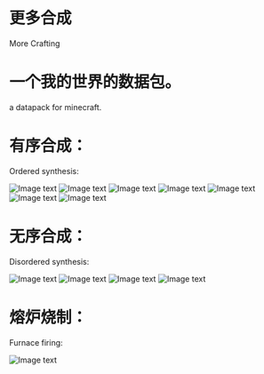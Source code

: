 # 更多合成
  More Crafting

# 一个我的世界的数据包。
  a datapack for minecraft.

# 有序合成：
  Ordered synthesis:
  
  ![Image text](https://s2.ax1x.com/2019/08/11/evFfoT.png)
  ![Image text](https://s2.ax1x.com/2019/08/11/evF5YF.png)
  ![Image text](https://s2.ax1x.com/2019/08/11/evFbO1.png)
  ![Image text](https://s2.ax1x.com/2019/08/11/evFvFO.png)
  ![Image text](https://s2.ax1x.com/2019/08/11/evFXTK.png)
  ![Image text](https://s2.ax1x.com/2019/08/11/evFLex.png)
  ![Image text](https://s2.ax1x.com/2019/08/11/evFOw6.png)
 
# 无序合成：
  Disordered synthesis:
  
  ![Image text](https://s2.ax1x.com/2019/08/11/evk9ld.png)
  ![Image text](https://s2.ax1x.com/2019/08/11/evkpSH.png)
  ![Image text](https://s2.ax1x.com/2019/08/11/evFxYD.png)
  ![Image text](https://s2.ax1x.com/2019/08/11/evFHyR.png)

# 熔炉烧制：
  Furnace firing:
  
  ![Image text](https://s2.ax1x.com/2019/08/11/evFzfe.png)
